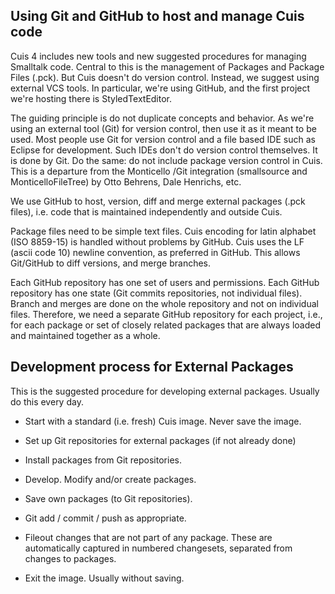 ## Using Git and GitHub to host and manage Cuis code

Cuis 4 includes new tools and new suggested procedures for managing Smalltalk code. Central to this is the management of Packages and Package Files (.pck). But Cuis doesn't do version control. Instead, we suggest using external VCS tools.  In particular, we're using GitHub, and the first project we're hosting there is StyledTextEditor.

The guiding principle is do not duplicate concepts and behavior. As we're using an external tool (Git) for version control, then use it as it meant to be used. Most people use Git for version control and a file based IDE such as Eclipse for development. Such IDEs don't do version control themselves. It is done by Git. Do the same: do not include package version control in Cuis. This is a departure from the Monticello /Git integration (smallsource and MonticelloFileTree) by Otto Behrens, Dale Henrichs, etc.

We use GitHub to host, version, diff and merge external packages (.pck files), i.e. code that is maintained independently and outside Cuis.

Package files need to be simple text files. Cuis encoding for latin alphabet (ISO 8859-15) is handled without problems by GitHub. Cuis uses the LF (ascii code 10) newline convention, as preferred in GitHub. This allows Git/GitHub to diff versions, and merge branches.

Each GitHub repository has one set of users and permissions. Each GitHub repository has one state (Git commits repositories, not individual files). Branch and merges are done on the whole repository and not on individual files. Therefore, we need a separate GitHub repository for each project, i.e., for each package or set of closely related packages that are always loaded and maintained together as a whole.

## Development process for External Packages

This is the suggested procedure for developing external packages. Usually do this every day.

* Start with a standard (i.e. fresh) Cuis image. Never save the image.

* Set up Git repositories for external packages (if not already done)

* Install packages from Git repositories.

* Develop. Modify and/or create packages.

* Save own packages (to Git repositories).

* Git add / commit / push as appropriate.

* Fileout changes that are not part of any package. These are automatically captured in numbered changesets, separated from changes to packages.

* Exit the image. Usually without saving.
